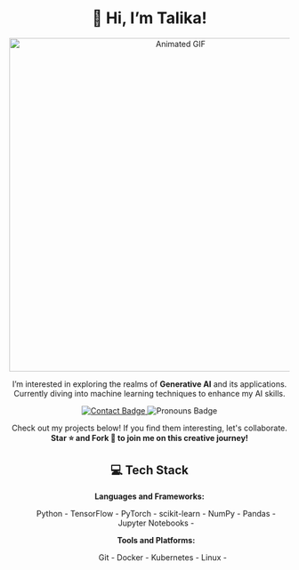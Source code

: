 <h1 align="center">👋 Hi, I’m Talika!</h1>

<p align="center">
  <img src="your_animated_gif_url_here.gif" alt="Animated GIF" width="600"/>
</p>

<p align="center">
  I’m interested in exploring the realms of <strong>Generative AI</strong> and its applications. Currently diving into machine learning techniques to enhance my AI skills.
</p>

<p align="center">
  <!-- Example badges -->
  <a href="mailto:taliqa.muhib@gmail.com">
    <img src="https://img.shields.io/badge/Contact-Me-green?style=flat-square" alt="Contact Badge"/>
  </a>
  <img src="https://img.shields.io/badge/Pronouns-She%2Fher-blueviolet?style=flat-square" alt="Pronouns Badge"/>
</p>

<p align="center">
  Check out my projects below! If you find them interesting, let's collaborate. <br>
  <strong>Star ⭐ and Fork 🍴 to join me on this creative journey!</strong>
</p>
<!-- Tech Skills Stack Section -->
<h2 align="center">💻 Tech Stack</h2>

<p align="center">
  <strong>Languages and Frameworks:</strong>
</p>

<ul align="center" style="list-style-type: none;">
  <p>Python -
  TensorFlow -
  PyTorch -
  scikit-learn -
  NumPy -
  Pandas -
  Jupyter Notebooks -
</p>

<p align="center">
  <strong>Tools and Platforms:</strong>
</p>

<ul align="center" style="list-style-type: none;">
  <p> Git -
  Docker -
  Kubernetes -
  Linux -
  </p>
